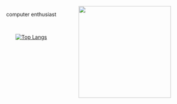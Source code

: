 <div style="float: right;">
  <img align="right" height="250px" src="https://i.pinimg.com/564x/21/04/8a/21048a2ce0969eb94509703043858a9f.jpg">    
</div>

<div align="center">
  
  computer enthusiast
  
  <br>
  
  [![Top Langs](https://github-readme-stats.vercel.app/api/top-langs/?username=brendasantana04&theme=apprentice)](https://github.com/anuraghazra/github-readme-stats)
  
</div>


